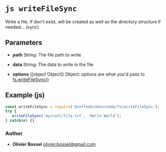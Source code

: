 


<!-- @namespace    sugar.node.fs -->

# ```js writeFileSync ```


Write a file. If don't exist, will be created as well as the directory structure if needed... (sync)

## Parameters

- **path**  String: The file path to write

- **data**  String: The data to write in the file

- **options** ([object Object]) Object: options are what you'd pass to [fs.writeFileSync()](https://nodejs.org/api/fs.html#fs_fs_writefile_file_data_options_callback)



## Example (js)

```js
const writeFileSync = require('@coffeekraken/node/fs/writeFileSync');
try {
   writeFileSync('my/cool/file.txt', 'Hello World');
} catch(e) {}
```


### Author
- **Olivier Bossel** <a href="mailto:olivier.bossel@gmail.com">olivier.bossel@gmail.com</a> 



